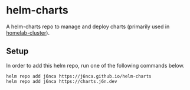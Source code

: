 # helm-charts

A helm-charts repo to manage and deploy charts (primarily used in [homelab-cluster](https://github.com/j6nca/homelab-cluster)).

## Setup

In order to add this helm repo, run one of the following commands below.

```
helm repo add j6nca https://j6nca.github.io/helm-charts
helm repo add j6nca https://charts.j6n.dev
```
